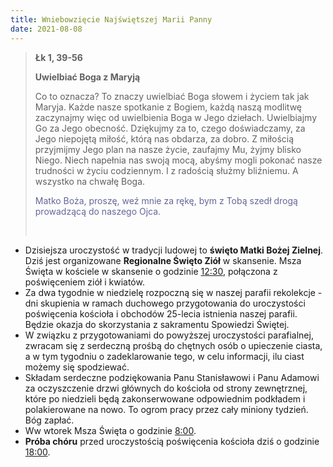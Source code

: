 ```yaml
---
title: Wniebowzięcie Najświętszej Marii Panny
date: 2021-08-08
---
```


> **Łk 1, 39-56**
>
> **Uwielbiać Boga z Maryją**
>
> Co to oznacza? To znaczy uwielbiać Boga słowem i życiem tak jak Maryja. Każde nasze spotkanie z Bogiem, każdą naszą modlitwę zaczynajmy więc od uwielbienia Boga w Jego dziełach. Uwielbiajmy Go za Jego obecność. Dziękujmy za to, czego doświadczamy, za Jego niepojętą miłość, którą nas obdarza, za dobro. Z miłością przyjmijmy Jego plan na nasze życie, zaufajmy Mu, żyjmy blisko Niego. Niech napełnia nas swoją mocą, abyśmy mogli pokonać nasze trudności w życiu codziennym. I z radością służmy bliźniemu. A wszystko na chwałę Boga.
>
> <span style="color: #666699;">Matko Boża, proszę, weź mnie za rękę, bym z Tobą szedł drogą prowadzącą do naszego Ojca. </span>
>
> &nbsp;

- Dzisiejsza uroczystość w tradycji ludowej to **święto Matki Bożej Zielnej**. Dziś jest organizowane **Regionalne Święto Ziół** w skansenie. Msza Święta w kościele w skansenie o godzinie <u>12:30</u>, połączona z poświęceniem ziół i kwiatów.
- Za dwa tygodnie w niedzielę rozpoczną się w naszej parafii rekolekcje - dni skupienia w ramach duchowego przygotowania do uroczystości poświęcenia kościoła i obchodów 25-lecia istnienia naszej parafii. Będzie okazja do skorzystania z sakramentu Spowiedzi Świętej.
- W związku z przygotowaniami do powyższej uroczystości parafialnej, zwracam się z serdeczną prośbą do chętnych osób o upieczenie ciasta, a w tym tygodniu o zadeklarowanie tego, w celu informacji, ilu ciast możemy się spodziewać.
- Składam serdeczne podziękowania Panu Stanisławowi i Panu Adamowi za oczyszczenie drzwi głównych do kościoła od strony zewnętrznej, które po niedzieli będą zakonserwowane odpowiednim podkładem i polakierowane na nowo. To ogrom pracy przez cały miniony tydzień. Bóg zapłać.
- Ww wtorek Msza Święta o godzinie <u>8:00</u>.
- **Próba chóru** przed uroczystością poświęcenia kościoła dziś o godzinie <u>18:00</u>.
